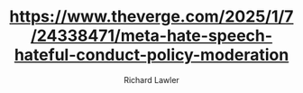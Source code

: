 ---
layout: post
title: "https://www.theverge.com/2025/1/7/24338471/meta-hate-speech-hateful-conduct-policy-moderation"
link: "Here are some of the horrible things that you can now say on Instagram and Facebook"
author: "Richard Lawler"
published_date: "08/01/2025"
description: "Meta’s policy changes allow calling gay and trans people « mentally ill » while removing a ban on referring to women as ‘household objects."
language: "en"
categories: 
   - Liens
tags: "facebook instagram meta éthique"
og-tags: "facebook instagram meta éthique"
permalink: /:categories/:year/:month/:day/:title/
---